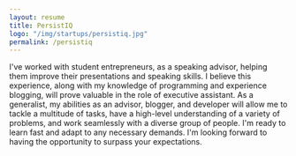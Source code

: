 ```yaml
---
layout: resume
title: PersistIQ
logo: "/img/startups/persistiq.jpg"
permalink: /persistiq
---
```


 I've worked with student entrepreneurs, as a speaking advisor, helping them improve their presentations and speaking skills. I believe this experience, along with my knowledge of programming and experience blogging, will prove valuable in the role of executive assistant. As a generalist, my abilities as an advisor, blogger, and developer will allow me to tackle a multitude of tasks, have a high-level understanding of a variety of problems, and work seamlessly with a diverse group of people. I'm ready to learn fast and adapt to any necessary demands. I'm looking forward to having the opportunity to surpass your expectations.  
             